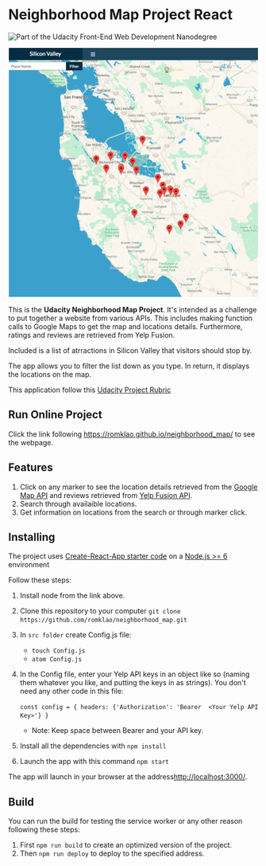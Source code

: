 # Neighborhood Map Project React

![Part of the Udacity Front-End Web Development Nanodegree](https://img.shields.io/badge/Udacity-React-02b3e4.svg)


<div  align="center">
	<img src="public/live-image.png" alt="neighborhood map" height="500px">
</div>



This is the **Udacity Neighborhood Map Project**. It's intended as a challenge to put together a website from various APIs. This includes making function calls to Google Maps to get the map and locations details. Furthermore, ratings and reviews are retrieved from Yelp Fusion.

Included is a list of atrractions in Silicon Valley that visitors should stop by.

The app allows you to filter the list down as you type. In return, it displays the locations on the map.

This application follow this [Udacity Project Rubric](https://review.udacity.com/#!/rubrics/1351/view)

## Run Online Project

Click the link following https://romklao.github.io/neighborhood_map/ to see the webpage.

## Features

1. Click on any marker to see the location details retrieved from the [Google Map API](https://developers.google.com/places/web-service/get-api-key) and reviews retrieved from [Yelp Fusion API](https://www.yelp.com/developers/documentation/v3).
2. Search through availaible locations.
3. Get information on locations from the search or through marker click.

## Installing

The project uses [Create-React-App starter code](https://github.com/facebookincubator/create-react-app) on a [Node.js >= 6](https://nodejs.org/en/) environment

Follow these steps:

1. Install node from the link above.
2. Clone this repository to your computer `git clone https://github.com/romklao/neighborhood_map.git`
3. In `src folder` create Config.js file:

   - `touch Config.js`
   - `atom Config.js`

4. In the Config file, enter your Yelp API keys in an object like so (naming them whatever you like, and putting the keys in as strings). You don't need any other code in this file:

      `const config = {
        headers: {'Authorization': 'Bearer  <Your Yelp API Key>'}
       }`

    - Note: Keep space between Bearer and your API key.

5. Install all the dependencies with `npm install`
6. Launch the app with this command `npm start`

The app will launch in your browser at the address[http://localhost:3000/](http://localhost:3000/).

## Build

You can run the build for testing the service worker or any other reason following these steps:

1. First `npm run build` to create an optimized version of the project.
2. Then `npm run deploy` to deploy to the specified address.

